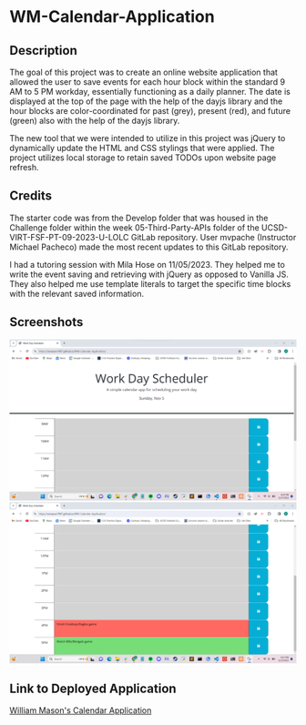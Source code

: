 # WM-Calendar-Application

## Description ##
The goal of this project was to create an online website application that allowed the user to save events for each hour block within the standard 9 AM to 5 PM workday, essentially functioning as a daily planner. The date is displayed at the top of the page with the help of the dayjs library and the hour blocks are color-coordinated for past (grey), present (red), and future (green) also with the help of the dayjs library.

The new tool that we were intended to utilize in this project was jQuery to dynamically update the HTML and CSS stylings that were applied. The project utilizes local storage to retain saved TODOs upon website page refresh.

## Credits ##
The starter code was from the Develop folder that was housed in the Challenge folder within the week 05-Third-Party-APIs folder of the UCSD-VIRT-FSF-PT-09-2023-U-LOLC GitLab repository. User mvpache (Instructor Michael Pacheco) made the most recent updates to this GitLab repository.

I had a tutoring session with Mila Hose on 11/05/2023. They helped me to write the event saving and retrieving with jQuery as opposed to Vanilla JS. They also helped me use template literals to target the specific time blocks with the relevant saved information.

## Screenshots ##
![Screenshot](./Assets/images/WM-Daily-Planner-Top.png)
![Screenshot](./Assets/images/WM-Daily-Planner-Bottom.png)


## Link to Deployed Application ##
[William Mason's Calendar Application](https://wmason1997.github.io/WM-Calendar-Application/)